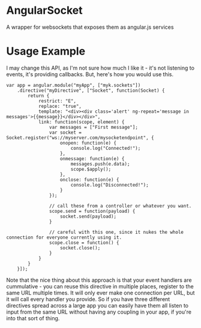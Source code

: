 AngularSocket
=============

A wrapper for websockets that exposes them as angular.js services

Usage Example
=============
I may change this API, as I'm not sure how much I like it - it's not listening to events, it's providing callbacks. But, here's how you would use this.

```
var app = angular.module("myApp", ["myk.sockets"])
	.directive("myDirective", ["Socket", function(Socket) {
		return {
			restrict: "E",
			replace: "true",
			template: "<div><div class='alert' ng-repeat='message in messages'>{{message}}</div></div>",
			link: function(scope, element) {
				var messages = ["First message"];
				var socket = Socket.register("ws://myserver.com/mysocketendpoint", {
					onopen: function(e) {
						console.log("Connected!");
					},
					onmessage: function(e) {
						messages.push(e.data);
						scope.$apply();
					},
					onclose: function(e) {	
						console.log("Disconnected!");
					}
				});

				// call these from a controller or whatever you want.
				scope.send = function(payload) {
					socket.send(payload);
				}

				// careful with this one, since it nukes the whole connection for everyone currently using it.
				scope.close = function() {
					socket.close();
				}
			}
		}
	}]);
```

Note that the nice thing about this approach is that your event handlers are cummulative - you can reuse this directive in multiple places, register to the same URL multiple times. It will only ever make one connection per URL, but it will call every handler you provide. So if you have three different directives spread across a large app you can easily have them all listen to input from the same URL without having any coupling in your app, if you're into that sort of thing.

